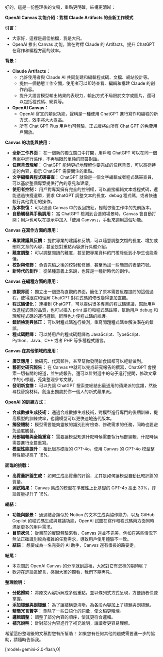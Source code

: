 好的，這是一份整理後的文稿，重點更明確，結構更清晰：

**OpenAI Canvas 功能介紹：對標 Claude Artifacts 的全新工作模式**

**引言：**

*   大家好，這裡是最佳拍檔，我是大飛。
*   OpenAI 推出 Canvas 功能，旨在對標 Claude 的 Artifacts，提升 ChatGPT 在寫作和編程方面的效率。

**背景：**

*   **Claude Artifacts：**
    *   允許使用者與 Claude AI 共同創建和編輯程式碼、文檔、網站設計等。
    *   提供一個動態工作空間，使用者可以即時查看、編輯和構建 Claude 的創作內容。
    *   提升大語言模型輸出結果的表現力，輸出方式不局限於文字或圖片，還可以包括程式碼、網頁等。
*   **OpenAI Canvas：**
    *   OpenAI 官宣的類似功能，聲稱是一種使用 ChatGPT 進行寫作和編程的新方式，效率將大大提高。
    *   所有 Chat GPT Plus 用戶均可體驗，正式版將向所有 Chat GPT 的免費用戶開放。

**Canvas 的功能與使用：**

*   **全新工作界面：** 在一個新的獨立窗口中打開，用戶和 ChatGPT 可以在同一個專案中進行協作，不再局限於單純的問答對話。
*   **任務背景理解：** ChatGPT 能夠更好地理解你要完成的任務背景，可以高亮特定的內容，指示 ChatGPT 需要關注的重點。
*   **文字編輯與程式碼審查：** ChatGPT 就像是一個文字編輯或者程式碼審查員，可以基於整個專案提供行內的意見和建議。
*   **使用者控制：** 用戶對專案擁有完全的控制權，可以直接編輯文本或程式碼，還能透過快捷選單，要求 ChatGPT 調整文本的長度、debug 程式碼，或者快速執行其他實用的操作。
*   **版本恢復：** 可以通過 Canvas 中的返回按鈕，輕鬆恢復工作中的先前版本。
*   **自動觸發與手動調用：** 當 ChatGPT 檢測到合適的場景時，Canvas 會自動打開；用戶也可以在提示中加入「使用 Canvas」，手動來調用這個功能。

**Canvas 在寫作方面的應用：**

*   **專業建議與反饋：** 提供專業的建議和反饋，可以隨意調整文檔的長度、增加或刪除文章的內容，甚至是對重點內容進行具體介紹。
*   **難度調整：** 可以調整閱讀的難度，甚至把專業資料的門檻降低到小學生也能看懂。
*   **校對與修飾：** 負責完稿之後的校對和修飾，甚至添加一些簡單的表情符號。
*   **新時代的創作：** 從某種意義上來說，也算是一種新時代的創作。

**Canvas 在編程方面的應用：**

*   **直觀界面：** 獨立出一個更為直觀的界面，簡化了原本需要反覆提問的這個過程，使得跟踪和理解 ChatGPT 對程式碼的修改變得更加直觀。
*   **程式碼優化：** 連接到 ChatGPT，可以提供很多專業的程式碼建議，幫助用戶改進程式碼的品質，也可以插入 print 語句和程式碼註釋，幫助用戶 debug 和理解程式碼的運行邏輯，同時也方便程式碼的維護。
*   **錯誤檢測與修正：** 可以對程式碼進行檢測，重寫問題程式碼並解決潛在的錯誤。
*   **程式碼翻譯：** 可以將用戶的程式碼翻譯為 JavaScript、TypeScript、Python、Java、C++ 或者 PHP 等多種程式語言。

**Canvas 在其他領域的應用：**

*   **廣泛應用：** 做研究、代寫郵件，甚至幫你發明新食譜都可以輕鬆做到。
*   **藝術史研究報告：** 在 Canvas 中就可以完成研究報告的撰寫，ChatGPT 會搜索一切有關的報道，並生成報告，還可以針對選中的句子進行提問，修改文章中的小標題，蒐集整理參考文獻。
*   **發明新食譜：** 可以先讓 ChatGPT 搜索並總結出最通用的蘋果派的食譜，然後尋找替換材料，創造出獨屬於你一個人的新式蘋果派。

**OpenAI 的訓練方式：**

*   **合成數據生成技術：** 通過合成數據生成技術，對模型進行專門的後期訓練，提高模型的訓練效率，也讓模型可以更快速地迭代版本。
*   **觸發機制：** 模型需要能夠靈敏的識別到有檢查、修改需求的任務，同時也要避免過度觸發。
*   **局部編輯與全篇重寫：** 需要讓模型知道什麼時候需要執行局部編輯、什麼時候需要進行全篇重寫。
*   **模型性能提升：** 相比起基礎版的 GPT-4o，使用 Canvas 的 GPT-4o 模型整體性能提高了 18%。

**面臨的挑戰：**

*   **高質量評論生成：** 如何生成高質量的評論，尤其是如何讓模型自動比較評論的質量。
*   **測試結果：** Canvas 集成的模型在準確性上比基礎的 GPT-4o 高出 30%，評論質量提升了 16%。

**總結：**

*   **功能與願景：** 通過結合類似於 Notion 的文本生成與協作能力，以及 GitHub Copilot 的程式碼生成與建議功能，OpenAI 試圖在寫作和程式碼兩方面同時滿足更多的用戶需求。
*   **目前狀況：** 從目前的實際體驗來看，Canvas 還並不完美，例如在某些情況下無法正確識別較為複雜的任務需求，導致用戶使用體驗不一致。
*   **結語：** 想要成為一名完美的 AI 助手，Canvas 還有很長的路要走。

**結尾：**

*   本次關於 OpenAI Canvas 的分享就到這裡，大家對它有怎樣的期待呢？
*   歡迎在評論區留言，感謝大家的觀看，我們下期再見。

**整理說明：**

*   **分點歸納：** 將原文內容拆解成多個重點，並以條列式方式呈現，方便讀者快速掌握。
*   **添加標題與副標題：** 為了讓結構更清晰，為各段內容加上了標題與副標題。
*   **精簡冗言贅字：** 刪除了一些口語化的詞彙，使文稿更精煉。
*   **邏輯調整：** 調整了部分內容的順序，使其更符合邏輯。
*   **補充說明：** 針對部分內容進行了補充說明，讓讀者更容易理解。

希望這份整理後的文稿對您有所幫助！ 如果您有任何其他問題或需要進一步的協助，請隨時告訴我。

[model=gemini-2.0-flash,0]
